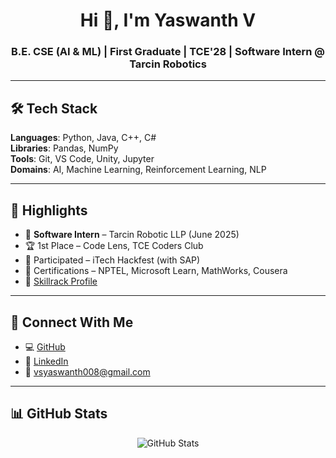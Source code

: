 <h1 align="center">Hi 👋, I'm Yaswanth V</h1>
<h3 align="center">B.E. CSE (AI & ML) | First Graduate | TCE'28 | Software Intern @ Tarcin Robotics</h3>


---

## 🛠️ Tech Stack

**Languages**: Python, Java, C++, C#  
**Libraries**: Pandas, NumPy  
**Tools**: Git, VS Code, Unity, Jupyter  
**Domains**: AI, Machine Learning, Reinforcement Learning, NLP

---

## 📌 Highlights

- 💼 **Software Intern** – Tarcin Robotic LLP (June 2025)  
- 🏆 1st Place – Code Lens, TCE Coders Club  
- 🚀 Participated – iTech Hackfest (with SAP)  
- 📜 Certifications – NPTEL, Microsoft Learn, MathWorks, Cousera 
- 🧠 [Skillrack Profile](http://www.skillrack.com/profile/513616/27e0aa1d6f9442b3815f72c2d77f52b61f1957de)

---

## 🔗 Connect With Me

- 💻 [GitHub](https://github.com/Yaswanth876)  
- 🔗 [LinkedIn](https://www.linkedin.com/in/yaswanthv876)  
- 📧 vsyaswanth008@gmail.com

---

## 📊 GitHub Stats

<p align="center">
  <img src="https://github-readme-stats.vercel.app/api?username=Yaswanth876&show_icons=true&theme=radical" alt="GitHub Stats" />
</p>
